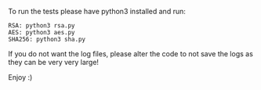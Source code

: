 To run the tests please have python3 installed and run:

    RSA: python3 rsa.py
    AES: python3 aes.py
    SHA256: python3 sha.py

If you do not want the log files, please alter the code to not save the logs as they can be very very large!

Enjoy :)